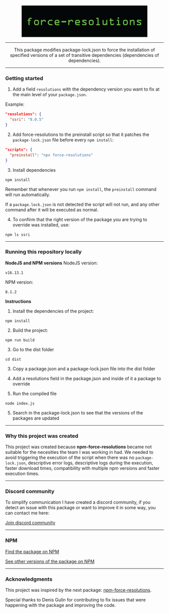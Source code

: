  <p align="center">
    <img src="https://raw.githubusercontent.com/angelogiuseppe/force-resolutions/master/assets/logo/force-resolutions-logo.png" alt="force-resolutions-logo">
</p>

---

 <p align="center">
This package modifies package-lock.json to force the installation of specified versions of a set of transitive dependencies (dependencies of dependencies).
</p>

---

### Getting started

1. Add a field `resolutions` with the dependency version you want to fix at the main level of your `package.json`.

Example:

```json
"resolutions": {
  "ssri": "8.0.5"
}
```

2. Add force-resolutions to the preinstall script so that it patches the `package-lock.json` file before every `npm install`:

```json
"scripts": {
  "preinstall": "npx force-resolutions"
}
```

3. Install dependencies

```shell
npm install
```

Remember that whenever you run `npm install`, the `preinstall` command will run automatically.

If a `package.lock.json` is not detected the script will not run, and any other command after it will be executed as normal.

4. To confirm that the right version of the package you are trying to override was installed, use:

```shell
npm ls ssri
```

---

### Running this repository locally

**NodeJS and NPM versions**
NodeJS version:

```shell
v16.13.1
```

NPM version:

```shell
8.1.2
```

**Instructions**

1. Install the dependencies of the project:

```shell
npm install
```

2. Build the project:

```shell
npm run build
```

3. Go to the dist folder

```shell
cd dist
```

3. Copy a package.json and a package-lock.json file into the dist folder

4. Add a resolutions field in the package.json and inside of it a package to override

5. Run the compiled file

```shell
node index.js
```

5. Search in the package-lock.json to see that the versions of the packages are updated

---

### Why this project was created

This project was created because **npm-force-resolutions** became not suitable for the necesities the team I was working in had. We needed to avoid triggering the execution of the script when there was no `package-lock.json`, descriptive error logs, descriptive logs during the execution, faster download times, compatibility with multiple npm versions and faster execution times.

---

### Discord community

To simplify communication I have created a discord community, if you detect an issue with this package or want to improve it in some way, you can contact me here:

[Join discord community](https://discord.gg/fNEEthRGJu)

---

### NPM

[Find the package on NPM](https://www.npmjs.com/package/force-resolutions)

[See other versions of the package on NPM](https://www.npmjs.com/package/force-resolutions?activeTab=versions)

---

### Acknowledgments

This project was inspired by the next package: [npm-force-resolutions](https://www.npmjs.com/package/npm-force-resolutions).

Special thanks to Denis Gulin for contributing to fix issues that were happening with the package and improving the code.
